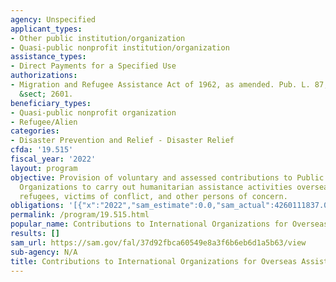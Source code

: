 ```yaml
---
agency: Unspecified
applicant_types:
- Other public institution/organization
- Quasi-public nonprofit institution/organization
assistance_types:
- Direct Payments for a Specified Use
authorizations:
- Migration and Refugee Assistance Act of 1962, as amended. Pub. L. 87, 510. 22 U.S.C.
  &sect; 2601.
beneficiary_types:
- Quasi-public nonprofit organization
- Refugee/Alien
categories:
- Disaster Prevention and Relief - Disaster Relief
cfda: '19.515'
fiscal_year: '2022'
layout: program
objective: Provision of voluntary and assessed contributions to Public International
  Organizations to carry out humanitarian assistance activities overseas benefitting
  refugees, victims of conflict, and other persons of concern.
obligations: '[{"x":"2022","sam_estimate":0.0,"sam_actual":4260111837.0,"usa_spending_actual":4136700544.97},{"x":"2023","sam_estimate":0.0,"sam_actual":0.0,"usa_spending_actual":2543101104.96},{"x":"2024","sam_estimate":0.0,"sam_actual":0.0,"usa_spending_actual":0.0}]'
permalink: /program/19.515.html
popular_name: Contributions to International Organizations for Overseas Assistance
results: []
sam_url: https://sam.gov/fal/37d92fbca60549e8a3f6b6eb6d1a5b63/view
sub-agency: N/A
title: Contributions to International Organizations for Overseas Assistance
---
```

